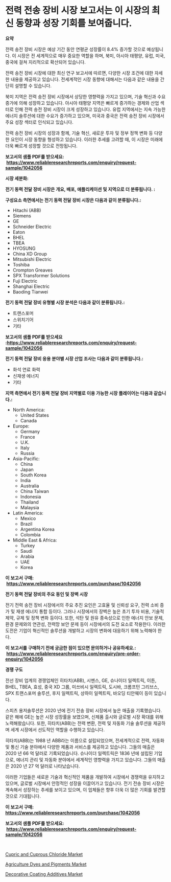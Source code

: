 <p><h1>전력 전송 장비 시장 보고서는 이 시장의 최신 동향과 성장 기회를 보여줍니다.</h1></p><p><strong>요약</strong></p>
<p><p>전력 송전 장비 시장은 예상 기간 동안 연평균 성장률이 8.4% 증가할 것으로 예상됩니다. 이 시장은 전 세계적으로 매우 중요한 역할을 하며, 북미, 아시아 태평양, 유럽, 미국, 중국에 걸쳐 지리적으로 확산되어 있습니다.</p><p>전력 송전 장비 시장에 대한 최신 연구 보고서에 따르면, 다양한 시장 조건에 대한 자세한 내용을 제공하고 있습니다. 전세계적인 시장 동향에 대해서는 다음과 같은 내용을 간단히 설명할 수 있습니다.</p><p>북미 지역은 전력 송전 장비 시장에서 상당한 영향력을 가지고 있으며, 기술 혁신과 수요 증가에 의해 성장하고 있습니다. 아시아 태평양 지역은 빠르게 증가하는 경제와 산업 섹터로 인해 전력 송전 장비 시장이 크게 성장하고 있습니다. 유럽 지역에서는 지속 가능한 에너지 솔루션에 대한 수요가 증가하고 있으며, 미국과 중국은 전력 송전 장비 시장에서 주요 성장 섹터로 인식되고 있습니다.</p><p>전력 송전 장비 시장의 성장과 함께, 기술 혁신, 새로운 투자 및 정부 정책 변화 등 다양한 요인이 시장 동향을 형성하고 있습니다. 이러한 추세를 고려할 때, 이 시장은 미래에 더욱 빠르게 성장할 것으로 전망됩니다.</p></p>
<p><strong>보고서의 샘플 PDF를 받으세요: &nbsp;<a href="https://www.reliableresearchreports.com/enquiry/request-sample/1042056">https://www.reliableresearchreports.com/enquiry/request-sample/1042056</a></strong></p>
<p><strong>시장 세분화:</strong></p>
<p><strong> 전기 동력 전달 장비 시장은 개요, 배포, 애플리케이션 및 지역으로 더 분류됩니다. :</strong></p>
<p><strong>구성요소 측면에서는 전기 동력 전달 장비 시장은 다음과 같이 분류됩니다.:</strong></p>
<p><ul><li>Hitachi (ABB)</li><li>Siemens</li><li>GE</li><li>Schneider Electric</li><li>Eaton</li><li>BHEL</li><li>TBEA</li><li>HYOSUNG</li><li>China XD Group</li><li>Mitsubishi Electric</li><li>Toshiba</li><li>Crompton Greaves</li><li>SPX Transformer Solutions</li><li>Fuji Electric</li><li>Shanghai Electric</li><li>Baoding Tianwei</li></ul></p>
<p><strong> 전기 동력 전달 장비 유형별 시장 분석은 다음과 같이 분류됩니다.:</strong></p>
<p><ul><li>트랜스포머</li><li>스위치기어</li><li>기타</li></ul></p>
<p><strong>보고서의 샘플 PDF를 받으세요 :<a href="https://www.reliableresearchreports.com/enquiry/request-sample/1042056">https://www.reliableresearchreports.com/enquiry/request-sample/1042056</a></strong></p>
<p><strong> 전기 동력 전달 장비 응용 분야별 시장 산업 조사는 다음과 같이 분류됩니다.:</strong></p>
<p><ul><li>화석 연료 화력</li><li>신재생 에너지</li><li>기타</li></ul></p>
<p><strong>지역 측면에서 전기 동력 전달 장비 지역별로 이용 가능한 시장 플레이어는 다음과 같습니다.:</strong></p>
<p><ul>
    <li>
        North America:
        <ul>
            <li>United States</li>
            <li>Canada</li>
        </ul>
    </li>
    <li>
        Europe:
        <ul>
            <li>Germany</li>
            <li>France</li>
            <li>U.K.</li>
            <li>Italy</li>
            <li>Russia</li>
        </ul>
    </li>
    <li>
        Asia-Pacific:
        <ul>
            <li>China</li>
            <li>Japan</li>
            <li>South Korea</li>
            <li>India</li>
            <li>Australia</li>
            <li>China Taiwan</li>
            <li>Indonesia</li>
            <li>Thailand</li>
            <li>Malaysia</li>
        </ul>
    </li>
    <li>
        Latin America:
        <ul>
            <li>Mexico</li>
            <li>Brazil</li>
            <li>Argentina Korea</li>
            <li>Colombia</li>
        </ul>
    </li>
    <li>
        Middle East & Africa:
        <ul>
            <li>Turkey</li>
            <li>Saudi</li>
            <li>Arabia</li>
            <li>UAE</li>
            <li>Korea</li>
        </ul>
    </li>
    </ul></p>
<p><strong>이 보고서 구매: &nbsp;<a href="https://www.reliableresearchreports.com/purchase/1042056">https://www.reliableresearchreports.com/purchase/1042056</a></strong></p>
<p><strong>전기 동력 전달 장비의 주요 동인 및 장벽 시장</strong></p>
<p><p>전기 전력 송전 장비 시장에서의 주요 추진 요인은 고효율 및 신뢰성 요구, 전력 소비 증가 및 재생 에너지 통합 등이다. 그러나 시장에서의 장벽은 높은 초기 투자 비용, 기술적 제약, 규제 및 정책 변화 등이다. 또한, 석탄 및 원유 종속성으로 인한 에너지 안보 문제, 환경 문제와의 연관성, 전력망 보안 문제 등이 시장에서의 도전 요소로 작용한다. 이러한 도전은 기업이 혁신적인 솔루션을 개발하고 시장의 변화에 대응하기 위해 노력해야 한다.</p></p>
<p><strong>이 보고서를 구매하기 전에 궁금한 점이 있으면 문의하거나 공유하세요.: &nbsp;<a href="https://www.reliableresearchreports.com/enquiry/pre-order-enquiry/1042056">https://www.reliableresearchreports.com/enquiry/pre-order-enquiry/1042056</a></strong></p>
<p><strong>경쟁 구도</strong></p>
<p><p>전선 장비 업계의 경쟁업체인 히타치(ABB), 시멘스, GE, 슈나이더 일렉트릭, 이튼, BHEL, TBEA, 효성, 중국 XD 그룹, 미쓰비시 일렉트릭, 도시바, 크롬프턴 그리브스, SPX 트랜스포머 솔루션, 후지 일렉트릭, 상하이 일렉트릭, 바오딩 티안웨이 등이 있습니다. </p><p>스피츠 용저솔루션은 2020 년에 전기 전송 장비 시장에서 높은 매출을 기록했습니다. 같은 해에 GE는 높은 시장 성장률을 보였으며, 신제품 출시와 글로벌 시장 확대를 위해 노력해왔습니다. 또한, 히타치(ABB)는 전력 변환, 전력 및 자동화 기술 솔루션을 제공하며 세계 시장에서 선도적인 역할을 수행하고 있습니다.</p><p>히타치(ABB)는 1988 년 ABB라는 이름으로 설립되었으며, 전세계적으로 전력, 자동화 및 통신 기술 분야에서 다양한 제품과 서비스를 제공하고 있습니다. 그들의 매출은 2020 년 66 억 달러로 기록되었습니다. 슈나이더 일렉트릭은 1836 년에 설립된 기업으로, 에너지 관리 및 자동화 분야에서 세계적인 영향력을 가지고 있습니다. 그들의 매출은 2020 년 27 억 달러로 나타났습니다.</p><p>이러한 기업들은 새로운 기술과 혁신적인 제품을 개발하여 시장에서 경쟁력을 유지하고 있으며, 글로벌 시장에서 안정적인 성장을 이끌어가고 있습니다. 전기 전송 장비 시장은 계속해서 성장하는 추세를 보이고 있으며, 이 업체들은 향후 더욱 더 많은 기회를 발견할 것으로 기대됩니다.</p></p>
<p><strong>이 보고서 구매: &nbsp; <a href="https://www.reliableresearchreports.com/purchase/1042056">https://www.reliableresearchreports.com/purchase/1042056</a></strong></p>
<p><strong>보고서의 샘플 PDF를 받으세요: &nbsp;<a href="https://www.reliableresearchreports.com/enquiry/request-sample/1042056">https://www.reliableresearchreports.com/enquiry/request-sample/1042056</a></strong><strong></strong></p>
<p>&nbsp;</p>
<p><p><a href="https://github.com/bobicer/Market-Research-Report-List-2/blob/main/cupric-and-cuprous-chloride-market.md">Cupric and Cuprous Chloride Market</a></p><p><a href="https://github.com/seekum/Market-Research-Report-List-1/blob/main/agriculture-dyes-and-pigments-market.md">Agriculture Dyes and Pigments Market</a></p><p><a href="https://github.com/timeliteaut/Market-Research-Report-List-1/blob/main/decorative-coating-additives-market.md">Decorative Coating Additives Market</a></p></p>